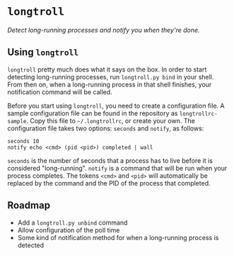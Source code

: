 `longtroll`
===
_Detect long-running processes and notify you when they're done._

Using `longtroll`
--

`longtroll` pretty much does what it says on the box. In order to start
detecting long-running processes, run `longtroll.py bind` in your shell. From
then on, when a long-running process in that shell finishes, your notification
command will be called.

Before you start using `longtroll`, you need to create a configuration file.
A sample configuration file can be found in the repository as
`longtrollrc-sample`. Copy this file to `~/.longtrollrc`, or create your own.
The configuration file takes two options: `seconds` and `notify`, as follows:  
  
    seconds 10
    notify echo <cmd> (pid <pid>) completed | wall

`seconds` is the number of seconds that a process has to live before it is
considered "long-running". `notify` is a command that will be run when your
process completes. The tokens `<cmd>` and `<pid>` will automatically be replaced
by the command and the PID of the process that completed.

Roadmap
--
* Add a `longtroll.py unbind` command
* Allow configuration of the poll time
* Some kind of notification method for when a long-running process is detected
